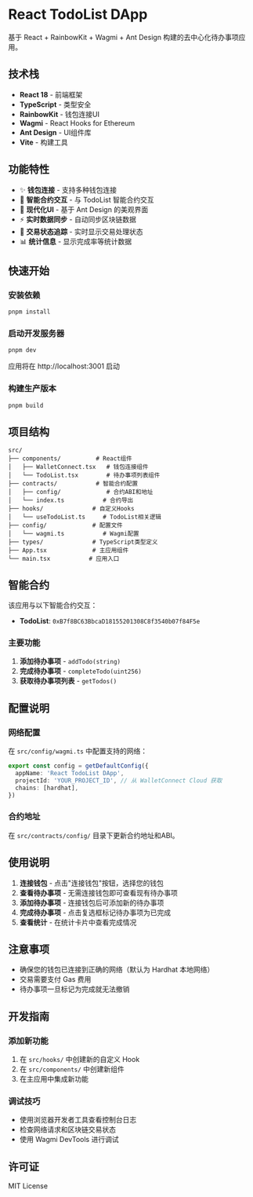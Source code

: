 # React TodoList DApp

基于 React + RainbowKit + Wagmi + Ant Design 构建的去中心化待办事项应用。

## 技术栈

- **React 18** - 前端框架
- **TypeScript** - 类型安全
- **RainbowKit** - 钱包连接UI
- **Wagmi** - React Hooks for Ethereum
- **Ant Design** - UI组件库
- **Vite** - 构建工具

## 功能特性

- ✨ **钱包连接** - 支持多种钱包连接
- 📝 **智能合约交互** - 与 TodoList 智能合约交互
- 🎨 **现代化UI** - 基于 Ant Design 的美观界面
- ⚡ **实时数据同步** - 自动同步区块链数据
- 🔄 **交易状态追踪** - 实时显示交易处理状态
- 📊 **统计信息** - 显示完成率等统计数据

## 快速开始

### 安装依赖

```bash
pnpm install
```

### 启动开发服务器

```bash
pnpm dev
```

应用将在 http://localhost:3001 启动

### 构建生产版本

```bash
pnpm build
```

## 项目结构

```
src/
├── components/          # React组件
│   ├── WalletConnect.tsx   # 钱包连接组件
│   └── TodoList.tsx        # 待办事项列表组件
├── contracts/           # 智能合约配置
│   ├── config/             # 合约ABI和地址
│   └── index.ts           # 合约导出
├── hooks/              # 自定义Hooks
│   └── useTodoList.ts     # TodoList相关逻辑
├── config/             # 配置文件
│   └── wagmi.ts           # Wagmi配置
├── types/              # TypeScript类型定义
├── App.tsx             # 主应用组件
└── main.tsx           # 应用入口
```

## 智能合约

该应用与以下智能合约交互：

- **TodoList**: `0xB7f8BC63BbcaD18155201308C8f3540b07f84F5e`

### 主要功能

1. **添加待办事项** - `addTodo(string)`
2. **完成待办事项** - `completeTodo(uint256)`
3. **获取待办事项列表** - `getTodos()`

## 配置说明

### 网络配置

在 `src/config/wagmi.ts` 中配置支持的网络：

```typescript
export const config = getDefaultConfig({
  appName: 'React TodoList DApp',
  projectId: 'YOUR_PROJECT_ID', // 从 WalletConnect Cloud 获取
  chains: [hardhat],
})
```

### 合约地址

在 `src/contracts/config/` 目录下更新合约地址和ABI。

## 使用说明

1. **连接钱包** - 点击"连接钱包"按钮，选择您的钱包
2. **查看待办事项** - 无需连接钱包即可查看现有待办事项
3. **添加待办事项** - 连接钱包后可添加新的待办事项
4. **完成待办事项** - 点击复选框标记待办事项为已完成
5. **查看统计** - 在统计卡片中查看完成情况

## 注意事项

- 确保您的钱包已连接到正确的网络（默认为 Hardhat 本地网络）
- 交易需要支付 Gas 费用
- 待办事项一旦标记为完成就无法撤销

## 开发指南

### 添加新功能

1. 在 `src/hooks/` 中创建新的自定义 Hook
2. 在 `src/components/` 中创建新组件
3. 在主应用中集成新功能

### 调试技巧

- 使用浏览器开发者工具查看控制台日志
- 检查网络请求和区块链交易状态
- 使用 Wagmi DevTools 进行调试

## 许可证

MIT License